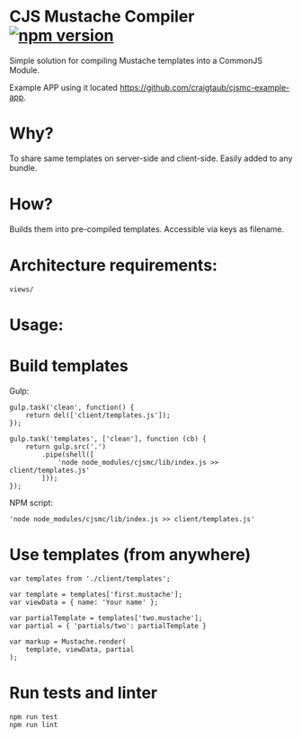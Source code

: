 # CJS Mustache Compiler [![npm version](https://badge.fury.io/js/cjsmc.svg)](https://badge.fury.io/js/cjsmc)

Simple solution for compiling Mustache templates into a CommonJS Module.

Example APP using it located https://github.com/craigtaub/cjsmc-example-app.

# Why?
To share same templates on server-side and client-side. Easily added to any bundle.

# How?
Builds them into pre-compiled templates. Accessible via keys as filename.

# Architecture requirements:
    views/

# Usage:

# Build templates

Gulp:

    gulp.task('clean', function() {
        return del(['client/templates.js']);
    });

    gulp.task('templates', ['clean'], function (cb) {
        return gulp.src('.')
            .pipe(shell([
                'node node_modules/cjsmc/lib/index.js >> client/templates.js'
            ]));
    });

NPM script:

    'node node_modules/cjsmc/lib/index.js >> client/templates.js'

# Use templates (from anywhere)

    var templates from './client/templates';

    var template = templates['first.mustache'];
    var viewData = { name: 'Your name' };

    var partialTemplate = templates['two.mustache'];
    var partial = { 'partials/two': partialTemplate }

    var markup = Mustache.render(
        template, viewData, partial
    );

# Run tests and linter

    npm run test
    npm run lint
